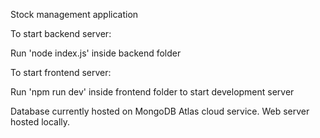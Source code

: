 Stock management application

To start backend server:

Run 'node index.js' inside backend folder

To start frontend server:

Run 'npm run dev' inside frontend folder to start development server

Database currently hosted on MongoDB Atlas cloud service.
Web server hosted locally.